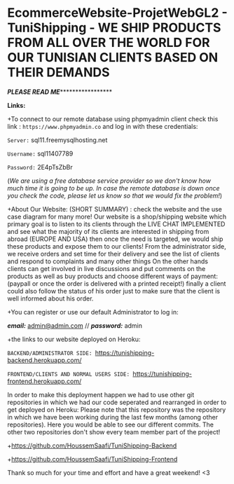 # EcommerceWebsite-ProjetWebGL2 - TuniShipping - WE SHIP PRODUCTS FROM ALL OVER THE WORLD FOR OUR TUNISIAN CLIENTS BASED ON THEIR DEMANDS
*****************************************************PLEASE READ ME**********************************************************************

**Links:**

+To connect to our remote database using phpmyadmin client check this link :
`https://www.phpmyadmin.co` and log in with these credentials:

`Server:` sql11.freemysqlhosting.net

`Username:` sql11407789

`Password:` 2E4pTsZbBr

 (_We are using a free database service provider so we don't know how 
 much time it is going to be up. In case the remote database is down once you check the code, 
  please let us know so that we would fix the problem!_)

+About Our Website: (SHORT SUMMARY) : check the website and the use case diagram for many more!
Our website is a shop/shipping website which primary goal is to listen to its clients through the LIVE CHAT IMPLEMENTED and see what the majority of its clients are interested in shipping from abroad (EUROPE AND USA) then once the need is targeted, we would ship these products and expose them to our clients!
From the administrator side, we receive orders and set time for their delivery and see the list of clients and respond to complaints and many other things
On the other hands clients can get involved in live discussions and put comments on the products as well as buy products and choose different ways of payment:(paypall or once the order is delivered with a printed receipt!) finally a client could also follow the status of his order just to make sure that the client is well informed about his order.
  
+You can register or use our default Administrator to log in: 

_**email:**_ admin@admin.com  // _**password:**_ admin

+the links to our website deployed on Heroku: 

`BACKEND/ADMINISTRATOR SIDE: `https://tunishipping-backend.herokuapp.com/

`FRONTEND/CLIENTS AND NORMAL USERS SIDE: `https://tunishipping-frontend.herokuapp.com/

In order to make this deployment happen we had to use other git repositories in which we had our code seperated and rearranged in order to get deployed on Heroku:
Please note that this repository was the repository in which we have been working during the last few months (among other repositories). Here you would be able to see our different commits. The other two repositories don't show every team member part of the project!

+https://github.com/HoussemSaafi/TuniShipping-Backend

+https://github.com/HoussemSaafi/TuniShipping-Frontend


Thank so much for your time and effort and have a great weekend! <3
